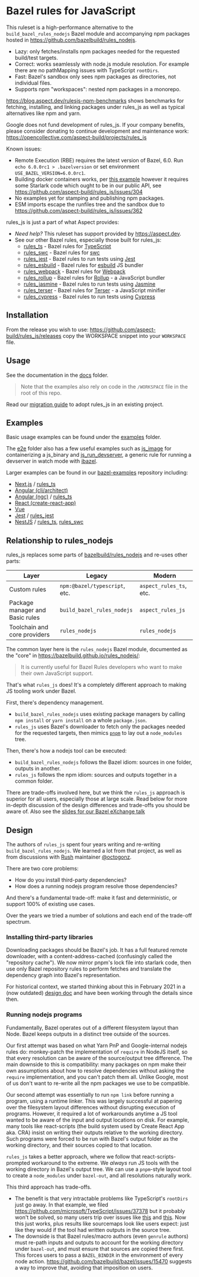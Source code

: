 # Bazel rules for JavaScript

This ruleset is a high-performance alternative to the `build_bazel_rules_nodejs` Bazel module and
accompanying npm packages hosted in https://github.com/bazelbuild/rules_nodejs.

-   Lazy: only fetches/installs npm packages needed for the requested build/test targets.
-   Correct: works seamlessly with node.js module resolution. For example there are no pathMapping issues with TypeScript `rootDirs`.
-   Fast: Bazel's sandbox only sees npm packages as directories, not individual files.
-   Supports npm "workspaces": nested npm packages in a monorepo.

<https://blog.aspect.dev/rulesjs-npm-benchmarks> shows benchmarks for fetching, installing, and linking packages under rules_js as well as typical alternatives like npm and yarn.

Google does not fund development of rules_js. If your company benefits, please consider donating to continue development and maintenance work: <https://opencollective.com/aspect-build/projects/rules_js>

Known issues:

-   Remote Execution (RBE) requires the latest version of Bazel, 6.0. Run `echo 6.0.0rc1 > .bazelversion` or set environment `USE_BAZEL_VERSION=6.0.0rc1`.
-   Building docker containers works, per [this example](https://github.com/aspect-build/rules_js/tree/main/e2e/js_image) however it requires some Starlark code which ought to be in our public API, see https://github.com/aspect-build/rules_js/issues/304
-   No examples yet for stamping and publishing npm packages.
-   ESM imports escape the runfiles tree and the sandbox due to https://github.com/aspect-build/rules_js/issues/362

rules_js is just a part of what Aspect provides:

-   _Need help?_ This ruleset has support provided by https://aspect.dev.
-   See our other Bazel rules, especially those built for rules_js:
    -   [rules_ts](https://github.com/aspect-build/rules_ts) - Bazel rules for [TypeScript](http://typescriptlang.org)
    -   [rules_swc](https://github.com/aspect-build/rules_swc) - Bazel rules for [swc](https://swc.rs)
    -   [rules_jest](https://github.com/aspect-build/rules_jest) - Bazel rules to run tests using [Jest](https://jestjs.io)
    -   [rules_esbuild](https://github.com/aspect-build/rules_esbuild) - Bazel rules for [esbuild](https://esbuild.github.io) JS bundler
    -   [rules_webpack](https://github.com/aspect-build/rules_webpack) - Bazel rules for [Webpack](https://webpack.js.org)
    -   [rules_rollup](https://github.com/aspect-build/rules_rollup) - Bazel rules for [Rollup](https://rollupjs.org) - a JavaScript bundler
    -   [rules_jasmine](https://github.com/aspect-build/rules_jasmine) - Bazel rules to run tests using [Jasmine](https://jasmine.github.io/)
    -   [rules_terser](https://github.com/aspect-build/rules_terser) - Bazel rules for [Terser](https://terser.org) - a JavaScript minifier
    -   [rules_cypress](https://github.com/aspect-build/rules_cypress) - Bazel rules to run tests using [Cypress](https://cypress.io)

## Installation

From the release you wish to use:
<https://github.com/aspect-build/rules_js/releases>
copy the WORKSPACE snippet into your `WORKSPACE` file.

## Usage

See the documentation in the [docs](docs/) folder.

> Note that the examples also rely on code in the `/WORKSPACE` file in the root of this repo.

Read our [migration guide](docs/migrate.md) to adopt rules_js in an existing project.

## Examples

Basic usage examples can be found under the [examples](https://github.com/aspect-build/rules_js/tree/main/examples) folder.

The [e2e]() folder also has a few useful examples such as [js_image](https://github.com/aspect-build/rules_js/tree/main/e2e/js_image) for containerizing a js_binary and [js_run_devserver](https://github.com/aspect-build/rules_js/tree/main/e2e/js_run_devserver), a generic rule for running a devserver in watch mode with [ibazel](https://github.com/bazelbuild/bazel-watcher).

Larger examples can be found in our [bazel-examples]() repository including:

* [Next.js](https://github.com/aspect-build/bazel-examples/tree/main/next.js) / [rules_ts](https://github.com/aspect-build/rules_ts)
* [Angular (cli/architect)](https://github.com/aspect-build/bazel-examples/tree/main/angular)
* [Angular (ngc)](https://github.com/aspect-build/bazel-examples/tree/main/angular-ngc) / [rules_ts](https://github.com/aspect-build/rules_ts)
* [React (create-react-app)](https://github.com/aspect-build/bazel-examples/tree/main/react-cra)
* [Vue](https://github.com/aspect-build/bazel-examples/tree/main/vue)
* [Jest](https://github.com/aspect-build/bazel-examples/tree/main/jest) / [rules_jest](https://github.com/aspect-build/rules_jest)
* [NestJS](https://github.com/aspect-build/bazel-examples/tree/main/nestjs) / [rules_ts](https://github.com/aspect-build/rules_ts), [rules_swc](https://github.com/aspect-build/rules_swc)

## Relationship to rules_nodejs

rules_js replaces some parts of [bazelbuild/rules_nodejs](http://github.com/bazelbuild/rules_nodejs) and re-uses other parts:

| Layer                           | Legacy                        | Modern                  |
| ------------------------------- | ----------------------------- | ----------------------- |
| Custom rules                    | `npm:@bazel/typescript`, etc. | `aspect_rules_ts`, etc. |
| Package manager and Basic rules | `build_bazel_rules_nodejs`    | `aspect_rules_js`       |
| Toolchain and core providers    | `rules_nodejs`                | `rules_nodejs`          |

The common layer here is the `rules_nodejs` Bazel module, documented as the "core" in
https://bazelbuild.github.io/rules_nodejs/:

> It is currently useful for Bazel Rules developers who want to make their own JavaScript support.

That's what `rules_js` does! It's a completely different approach to making JS tooling work under Bazel.

First, there's dependency management.

-   `build_bazel_rules_nodejs` uses existing package managers by calling `npm install` or `yarn install` on a whole `package.json`.
-   `rules_js` uses Bazel's downloader to fetch only the packages needed for the requested targets, then mimics [`pnpm`](https://pnpm.io/) to lay out a `node_modules` tree.

Then, there's how a nodejs tool can be executed:

-   `build_bazel_rules_nodejs` follows the Bazel idiom: sources in one folder, outputs in another.
-   `rules_js` follows the npm idiom: sources and outputs together in a common folder.

There are trade-offs involved here, but we think the `rules_js` approach is superior for all users,
especially those at large scale. Read below for more in-depth discussion of the design differences
and trade-offs you should be aware of.
Also see the [slides for our Bazel eXchange talk](https://hackmd.io/@aspect/rules_js)

## Design

The authors of `rules_js` spent four years writing and re-writing `build_bazel_rules_nodejs`.
We learned a lot from that project, as well as from discussions with [Rush](https://rushjs.io/) maintainer [@octogonz](https://github.com/octogonz).

There are two core problems:

-   How do you install third-party dependencies?
-   How does a running nodejs program resolve those dependencies?

And there's a fundamental trade-off: make it fast and deterministic, or support 100% of existing use cases.

Over the years we tried a number of solutions and each end of the trade-off spectrum.

### Installing third-party libraries

Downloading packages should be Bazel's job. It has a full featured remote downloader, with a content-address-cached (confusingly called the "repository cache"). We now mirror pnpm's lock file
into starlark code, then use only Bazel repository rules to perform fetches and translate the
dependency graph into Bazel's representation.

For historical context, we started thinking about this in February 2021 in a (now outdated) [design doc](https://hackmd.io/gu2Nj0TKS068LKAf8KanuA)
and have been working through the details since then.

### Running nodejs programs

Fundamentally, Bazel operates out of a different filesystem layout than Node.
Bazel keeps outputs in a distinct tree outside of the sources.

Our first attempt was based on what Yarn PnP and Google-internal nodejs rules do:
monkey-patch the implementation of `require` in NodeJS itself,
so that every resolution can be aware of the source/output tree difference.
The main downside to this is compatibility: many packages on npm make their own assumptions about
how to resolve dependencies without asking the `require` implementation, and you can't patch them all.
Unlike Google, most of us don't want to re-write all the npm packages we use to be compatible.

Our second attempt was essentially to run `npm link` before running a program, using a runtime linker.
This was largely successful at papering over the filesystem layout differences without disrupting
execution of programs. However, it required a lot of workarounds anytime a JS tool wanted to be
aware of the input and output locations on disk. For example, many tools like react-scripts (the
build system used by Create React App aka. CRA) insist on writing their outputs relative to the
working directory. Such programs were forced to be run with Bazel's output folder as the working
directory, and their sources copied to that location.

`rules_js` takes a better approach, where we follow that react-scripts-prompted workaround to the
extreme. We _always_ run JS tools with the working directory in Bazel's output tree.
We can use a `pnpm`-style layout tool to create a `node_modules` under `bazel-out`, and all resolutions
naturally work.

This third approach has trade-offs.

-   The benefit is that very intractable problems like TypeScript's `rootDirs` just go away.
    In that example, we filed https://github.com/microsoft/TypeScript/issues/37378 but it probably
    won't be solved, so many users trip over issues like
    [this](https://github.com/bazelbuild/rules_nodejs/issues/3423) and
    [this](https://github.com/bazelbuild/rules_nodejs/issues/3421). Now this just works, plus results like sourcemaps look like users expect: just like they would if the tool had written outputs in the source tree.
-   The downside is that Bazel rules/macro authors (even `genrule` authors) must re-path
    inputs and outputs to account for the working directory under `bazel-out`,
    and must ensure that sources are copied there first.
    This forces users to pass a `BAZEL_BINDIR` in the environment of every node action.
    https://github.com/bazelbuild/bazel/issues/15470 suggests a way to improve that, avoiding that imposition on users.
